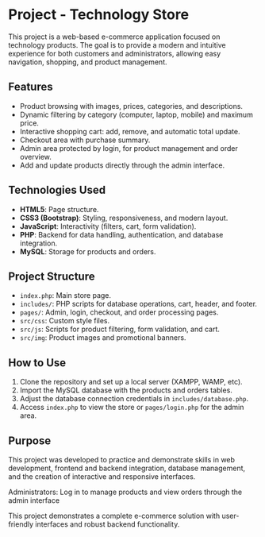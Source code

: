 # Project - Technology Store

This project is a web-based e-commerce application focused on technology products. The goal is to provide a modern and intuitive experience for both customers and administrators, allowing easy navigation, shopping, and product management.

## Features

- Product browsing with images, prices, categories, and descriptions.
- Dynamic filtering by category (computer, laptop, mobile) and maximum price.
- Interactive shopping cart: add, remove, and automatic total update.
- Checkout area with purchase summary.
- Admin area protected by login, for product management and order overview.
- Add and update products directly through the admin interface.

## Technologies Used

- **HTML5**: Page structure.
- **CSS3 (Bootstrap)**: Styling, responsiveness, and modern layout.
- **JavaScript**: Interactivity (filters, cart, form validation).
- **PHP**: Backend for data handling, authentication, and database integration.
- **MySQL**: Storage for products and orders.

## Project Structure

- `index.php`: Main store page.
- `includes/`: PHP scripts for database operations, cart, header, and footer.
- `pages/`: Admin, login, checkout, and order processing pages.
- `src/css`: Custom style files.
- `src/js`: Scripts for product filtering, form validation, and cart.
- `src/img`: Product images and promotional banners.

## How to Use

1. Clone the repository and set up a local server (XAMPP, WAMP, etc).
2. Import the MySQL database with the products and orders tables.
3. Adjust the database connection credentials in `includes/database.php`.
4. Access `index.php` to view the store or `pages/login.php` for the admin area.

## Purpose

This project was developed to practice and demonstrate skills in web development, frontend and backend integration, database management, and the creation of interactive and responsive interfaces.

Administrators: Log in to manage products and view orders through the admin interface

This project demonstrates a complete e-commerce solution with user-friendly interfaces and robust backend functionality.
